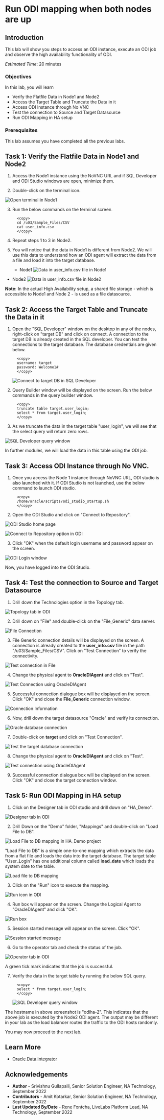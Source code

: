 # Run ODI mapping when both nodes are up

## Introduction
This lab will show you steps to access an ODI instance, execute an ODI job and observe the high availability functionality of ODI.

*Estimated Time*: 20 minutes

### Objectives
In this lab, you will learn
* Verify the Flatfile Data in Node1 and Node2
* Access the Target Table and Truncate the Data in it
* Access ODI Instance through No VNC
* Test the connection to Source and Target Datasource
* Run ODI Mapping in HA setup

### Prerequisites
This lab assumes you have completed all the previous labs.


## Task 1: Verify the Flatfile Data in Node1 and Node2

1. Access the Node1 instance using the NoVNC URL and if SQL Developer and ODI Studio windows are open, minimize them.

2. Double-click on the terminal icon.

  ![Open terminal in Node1](./images/terminal-1.png " ")

3. Run the below commands on the terminal screen.

      ```
        <copy>
        cd /u03/Sample_Files/CSV
        cat user_info.csv
        </copy>
      ```

4. Repeat steps 1 to 3 in Node2.

5. You will notice that the data in Node1 is different from Node2. We will use this data to understand how an ODI agent will extract the data from a file and load it into the target database.
    
   - Node1
  ![Data in user_info.csv file in Node1](./images/terminal-node1.png " ")

  - Node2
  ![Data in user_info.csv file in Node2](./images/terminal-node2.png " ")

**Note:** In the actual High Availability setup, a shared file storage - which is accessible to Node1 and Node 2 - is used as a file datasource.


## Task 2: Access the Target Table and Truncate the Data in it
1. Open the "SQL Developer" window on the desktop in any of the nodes, right-click on "target DB" and click on connect. A connection to the target DB is already created in the SQL developer. You can test the connections to the target database. The database credentials are given below.
   
    ```
      <copy>
      username: target
      password: Welcome1#
      </copy>
    ```   

    ![Connect to target DB in SQL Developer](./images/sql-developer-1.png " ")

2. Query Builder window will be displayed on the screen. Run the below commands in the query builder window.

    ```
      <copy>
      truncate table target.user_login;
      select * from target.user_login;
      </copy>
    ```  

3. As we truncate the data in the target table "user_login", we will see that the select query will return zero rows.

  ![SQL Developer query window](./images/sql-developer-2.png " ")

In further modules, we will load the data in this table using the ODI job.


## Task 3: Access ODI Instance through No VNC.
1. Once you access the Node 1 instance through NoVNC URL, ODI studio is also launched with it. If ODI Studio is not launched, use the below command to launch ODI studio.

    ```
      <copy>
      /home/oracle/scripts/odi_studio_startup.sh
      </copy>
    ```  

2. Open the ODI Studio and click on "Connect to Repository".

  ![ODI Studio home page](./images/odi-studio-1.png " ")

  ![Connect to Repository option in ODI](./images/odi-studio-2a.png " ")

3. Click "OK" when the default login username and password appear on the screen.

  ![ODI Login window](./images/odi-studio-3.png " ")

Now, you have logged into the ODI Studio.


## Task 4: Test the connection to Source and Target Datasource

1. Drill down the Technologies option in the Topology tab.

  ![Topology tab in ODI](./images/odi-topology-1.png " ")

2. Drill down on "File" and double-click on the "File_Generic" data server. 

  ![File Connection](./images/odi-topology-2.png " ") 

3. File Generic connection details will be displayed on the screen. A connection is already created to the **user\_info.csv** file in the path "/u03/Sample_Files/CSV". Click on "Test Connection" to verify the connectivity.

  ![Test connection in File](./images/odi-topology-3.png " ")

4. Change the physical agent to **OracleDIAgent** and click on "Test".

  ![Test Connection using OracleDIAgent](./images/odi-topology-4.png " ")

5. Successful connection dialogue box will be displayed on the screen. Click "OK" and close the **File_Generic** connection window.

  ![Connection Information](./images/odi-topology-5.png " ")

6. Now, drill down the target datasource "Oracle" and verify its connection.
   
  ![Oracle database connection](./images/odi-topology-6.png " ")

7. Double-click on **target** and click on "Test Connection".

  ![Test the target database connection](./images/odi-topology-7.png " ")

8. Change the physical agent to **OracleDIAgent** and click on "Test".

  ![Test connection using OracleDIAgent](./images/odi-topology-4.png " ")

9. Successful connection dialogue box will be displayed on the screen. Click "OK" and close the target connection window.


## Task 5: Run ODI Mapping in HA setup

1. Click on the Designer tab in ODI studio and drill down on "HA_Demo".

  ![Designer tab in ODI](./images/odi-designer-1.png " ")

2. Drill Down on the "Demo" folder, "Mappings" and double-click on "Load File to DB".

  ![Load File to DB mapping in HA_Demo project](./images/odi-designer-2.png " ")

   "Load File to DB" is a simple one-to-one mapping which extracts the data from a flat file and loads the data into the target database. The target table "User_Login" has one additional column called **load\_date** which loads the system date to the table.

  ![Load file to DB mapping](./images/odi-designer-3.png " ")

3. Click on the "Run" icon to execute the mapping.

  ![Run icon in ODI](./images/odi-designer-run.png " ")

4. Run box will appear on the screen. Change the Logical Agent to "OracleDIAgent" and click "OK".

  ![Run box](./images/odi-run-box.png " ")

5. Session started message will appear on the screen. Click "OK".

  ![Session started message](./images/odi-session-start.png " ")

6. Go to the operator tab and check the status of the job.

  ![Operator tab in ODI](./images/odi-operator-1.png " ")

  A green tick mark indicates that the job is successful.

7. Verify the data in the target table by running the below SQL query.

    ```
      <copy>
      select * from target.user_login;
      </copy>
    ```
    ![SQL Developer query window](./images/sql-developer-3.png " ")

  The hostname in above screenshot is "odiha-2". This indicates that the above job is executed by the Node2 ODI agent. The output may be different in your lab as the load balancer routes the traffic to the ODI hosts randomly.


You may now proceed to the next lab.


## Learn More
- [Oracle Data Integrator](https://docs.oracle.com/en/middleware/fusion-middleware/data-integrator/index.html)

## Acknowledgements

- **Author** - Srivishnu Gullapalli, Senior Solution Engineer, NA Technology, September 2022
- **Contributors** - Amit Kotarkar, Senior Solution Engineer, NA Technology, September 2022
- **Last Updated By/Date** - Rene Fontcha, LiveLabs Platform Lead, NA Technology, September 2022





